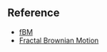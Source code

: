 ## Reference
* [fBM](http://iquilezles.org/www/articles/fbm/fbm.htm)
* [Fractal Brownian Motion](https://thebookofshaders.com/13/?lan=ch)
